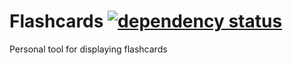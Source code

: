 # Flashcards [![dependency status](https://deps.rs/repo/github/rukai/flashcards/status.svg)](https://deps.rs/repo/github/rukai/flashcards)

Personal tool for displaying flashcards
